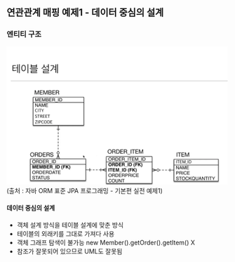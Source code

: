 
## 연관관계 매핑 예제1 - 데이터 중심의 설계

### 엔티티 구조
![image info](./image.png)
(출처 : 자바 ORM 표준 JPA 프로그래밍 - 기본편 실전 예제1)

#### 데이터 중심의 설계 
 - 객체 설계 방식을 테이블 설계에 맞춘 방식
 - 테이블의 외래키를 그대로 가져다 사용
 - 객체 그래프 탐색이 불가능 new Member().getOrder().getItem() X
 - 참조가 잘못되어 있으므로 UML도 잘못됨
